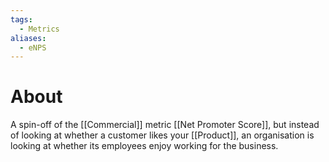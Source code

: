```yaml
---
tags:
  - Metrics
aliases:
  - eNPS
---
```

# About
A spin-off of the [[Commercial]] metric [[Net Promoter Score]], but instead of looking at whether a customer likes your [[Product]], an organisation is looking at whether its employees enjoy working for the business.